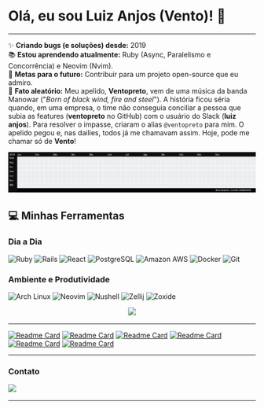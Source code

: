 # Olá, eu sou Luiz Anjos (Vento)! 👋

---

✨ **Criando bugs (e soluções) desde:** 2019
<br>
📚 **Estou aprendendo atualmente:** Ruby (Async, Paralelismo e Concorrência) e Neovim (Nvim).
<br>
🎯 **Metas para o futuro:** Contribuir para um projeto open-source que eu admiro.
<br>
🎲 **Fato aleatório:** Meu apelido, **Ventopreto**, vem de uma música da banda Manowar ("*Born of black wind, fire and steel*"). A história ficou séria quando, em uma empresa, o time não conseguia conciliar a pessoa que subia as features (**ventopreto** no GitHub) com o usuário do Slack (**luiz anjos**). Para resolver o impasse, criaram o alias `@ventopreto` para mim. O apelido pegou e, nas dailies, todos já me chamavam assim. Hoje, pode me chamar só de **Vento**!

<div align="center">
  <img src="./tetris_github.gif" width="1100" alt="Tetris com contribuições do GitHub">
</div>


## 💻 Minhas Ferramentas

### **Dia a Dia**
![Ruby](https://img.shields.io/badge/Ruby-CC342D?style=for-the-badge&logo=ruby&logoColor=white)
![Rails](https://img.shields.io/badge/Rails-CC0000?style=for-the-badge&logo=ruby-on-rails&logoColor=white)
![React](https://img.shields.io/badge/React-20232A?style=for-the-badge&logo=react&logoColor=61DAFB)
![PostgreSQL](https://img.shields.io/badge/PostgreSQL-316192?style=for-the-badge&logo=postgresql&logoColor=white)
![Amazon AWS](https://img.shields.io/badge/Amazon_AWS-232F3E?style=for-the-badge&logo=amazon-aws&logoColor=white)
![Docker](https://img.shields.io/badge/Docker-2496ED?style=for-the-badge&logo=docker&logoColor=white)
![Git](https://img.shields.io/badge/GIT-E44C30?style=for-the-badge&logo=git&logoColor=white)

### **Ambiente e Produtividade**
![Arch Linux](https://img.shields.io/badge/Arch_Linux-1793D1?style=for-the-badge&logo=arch-linux&logoColor=white)
![Neovim](https://img.shields.io/badge/Neovim-57A143?style=for-the-badge&logo=neovim&logoColor=white)
![Nushell](https://img.shields.io/badge/Nushell-4E9A06?style=for-the-badge&logoColor=white)
![Zellij](https://img.shields.io/badge/Zellij-F0A202?style=for-the-badge&logoColor=black)
![Zoxide](https://img.shields.io/badge/Zoxide-E66100?style=for-the-badge&logoColor=white)


<div align="center">
  <img height="200" src="https://github-readme-stats-beta-five-69.vercel.app/api/top-langs?username=ventopreto&layout=compact&langs_count=8&card_width=401" />
</div>


---
  [![Readme Card](https://github-readme-stats-beta-five-69.vercel.app/api/pin/?username=ventopreto&repo=rinhabackend2025&cache_seconds=3001)](https://github.com/ventopreto/rinhabackend2025)
  [![Readme Card](https://github-readme-stats-beta-five-69.vercel.app/api/pin/?username=ventopreto&repo=dotfiles&cache_seconds=3001)](https://github.com/ventopreto/dotfiles)
  [![Readme Card](https://github-readme-stats-beta-five-69.vercel.app/api/pin/?username=ventopreto&repo=Desafio-API&cache_seconds=3001)](https://github.com/ventopreto/Desafio-API)
  [![Readme Card](https://github-readme-stats-beta-five-69.vercel.app/api/pin/?username=ventopreto&repo=paynow&cache_seconds=3001)](https://github.com/ventopreto/paynow)
  [![Readme Card](https://github-readme-stats-beta-five-69.vercel.app/api/pin/?username=ventopreto&repo=resgatador-jogos-prime-gaming&cache_seconds=3002)](https://github.com/ventopreto/resgatador-jogos-prime-gaming)
  [![Readme Card](https://github-readme-stats-beta-five-69.vercel.app/api/pin/?username=ventopreto&repo=DiamondChallenge&cache_seconds=3001)](https://github.com/ventopreto/DiamondChallenge)

---

### Contato
<a href="[https://www.linkedin.com/in/seu-linkedin/](https://www.linkedin.com/in/luiz-carlos-lima-dos-anjos-93a35a189/)">
  <img width="25" src="https://upload.wikimedia.org/wikipedia/commons/8/81/LinkedIn_icon.svg">
</a>

---










